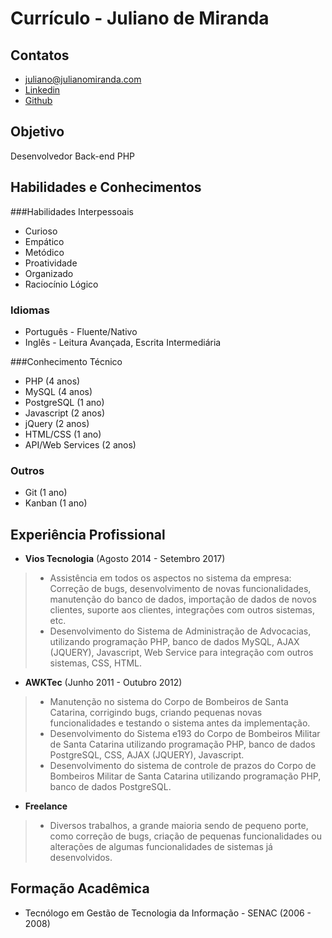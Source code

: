 # Currículo - Juliano de Miranda

## Contatos

* juliano@julianomiranda.com
* [Linkedin](https://www.linkedin.com/in/julianodemiranda/)
* [Github](https://github.com/IncogniJM)

## Objetivo

Desenvolvedor Back-end PHP

## Habilidades e Conhecimentos

###Habilidades Interpessoais
* Curioso
* Empático
* Metódico
* Proatividade
* Organizado
* Raciocínio Lógico

### Idiomas
* Português - Fluente/Nativo
* Inglês - Leitura Avançada, Escrita Intermediária

###Conhecimento Técnico
* PHP (4 anos)
* MySQL (4 anos)
* PostgreSQL (1 ano)
* Javascript (2 anos)
* jQuery (2 anos)
* HTML/CSS (1 ano)
* API/Web Services (2 anos)

### Outros
* Git (1 ano)
* Kanban (1 ano)

## Experiência Profissional

* **Vios Tecnologia** (Agosto 2014 - Setembro 2017)

> - Assistência em todos os aspectos no sistema da empresa: Correção de bugs, desenvolvimento de novas funcionalidades, manutenção do banco de dados, importação de dados de novos clientes, suporte aos clientes, integrações com outros sistemas, etc.
> - Desenvolvimento do Sistema de Administração de Advocacias, utilizando programação PHP, banco de dados MySQL, AJAX (JQUERY), Javascript, Web Service para integração com outros sistemas, CSS, HTML.

* **AWKTec** (Junho 2011 - Outubro 2012)

> - Manutenção no sistema do Corpo de Bombeiros de Santa Catarina, corrigindo bugs, criando pequenas novas funcionalidades e testando o sistema antes da implementação.
> - Desenvolvimento do Sistema e193 do Corpo de Bombeiros Militar de Santa Catarina utilizando programação PHP, banco de dados PostgreSQL, CSS, AJAX (JQUERY), Javascript.
> - Desenvolvimento do sistema de controle de prazos do Corpo de Bombeiros Militar de Santa Catarina utilizando programação PHP, banco de dados PostgreSQL.

* **Freelance**

> - Diversos trabalhos, a grande maioria sendo de pequeno porte, como correção de bugs, criação de pequenas funcionalidades ou alterações de algumas funcionalidades de sistemas já desenvolvidos.

## Formação Acadêmica

* Tecnólogo em Gestão de Tecnologia da Informação - SENAC (2006 - 2008)




